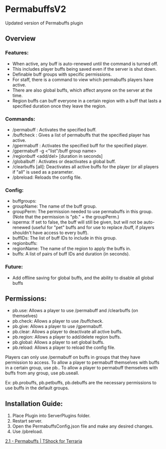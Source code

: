 # PermabuffsV2
Updated version of Permabuffs plugin

## Overview
### Features:
- When active, any buff is auto-renewed until the command is turned off.
- This includes player buffs being saved even if the server is shut down.
- Definable buff groups with specific permissions.
- For staff, there is a command to view which permabuffs players have active.
- There are also global buffs, which affect anyone on the server at the time.
- Region buffs can buff everyone in a certain region with a buff that lasts a specified duration once they leave the region.

### Commands:
- /permabuff <buff name or id>: Activates the specified buff.
- /buffcheck <player>: Gives a list of permabuffs that the specified player has active.
- /gpermabuff <buff name or id> <player>: Activates the specified buff for the specified player.
- /gpermabuff -g <"list"/buff group name>
- /regionbuff <add/del> <region name> <buff name or ID> [duration in seconds]
- /globalbuff <buff name or id>: Activates or deactivates a global buff.
- /clearbuffs [all]: Deactivates all active buffs for the player (or all players if "all" is used as a parameter.
- /pbreload: Reloads the config file.

### Config:
- buffgroups:
- groupName: The name of the buff group.
- groupPerm: The permission needed to use permabuffs in this group. (Note that the permission is "pb." + the groupPerm.)
- isperma: If set to false, the buff will still be given, but will not be auto-renewed (useful for "pet" buffs and for use to replace /buff, if players shouldn't have access to every buff).
- buffIDs: The list of buff IDs to include in this group.​
- regionbuffs:
- regionName: The name of the region to apply the buffs in.
- buffs: A list of pairs of buff IDs and duration (in seconds).​

### Future:
- Add offline saving for global buffs, and the ability to disable all global buffs

## Permissions: 
- pb.use: Allows a player to use /permabuff and /clearbuffs (on themselves)
- pb.check: Allows a player to use /buffcheck.
- pb.give: Allows a player to use /gpermabuff.
- pb.clear: Allows a player to deactivate all active buffs.
- pb.region: Allows a player to add/delete region buffs.
- pb.global: Allows a player to set global buffs.
- pb.reload: Allows a player to reload the config file.

Players can only use /permabuff on buffs in groups that they have permission to access. To allow a player to permabuff themselves with buffs in a certain group, use pb.<groupPerm>. To allow a player to permabuff themselves with buffs from any group, use pb.useall.

Ex: pb.probuffs, pb.petbuffs, pb.debuffs are the necessary permissions to use buffs in the default groups. 

## Installation Guide:
1. Place Plugin into ServerPlugins folder.
2. Restart server.
3. Open the PermabuffsConfig.json file and make any desired changes.
4. Use /pbreload. 

[2.1 - Permabuffs | TShock for Terraria](https://tshock.co/xf/index.php?resources/permabuffs.5/)
